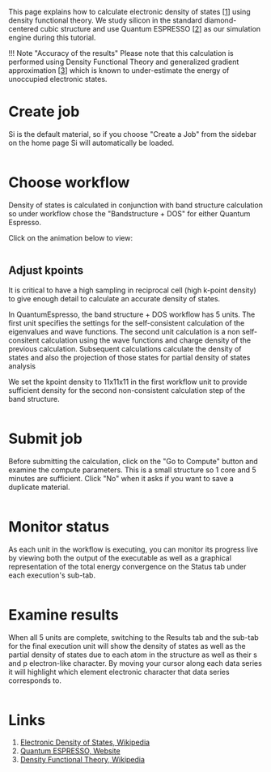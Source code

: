 <!-- by MH -->

This page explains how to calculate electronic density of states [[1](#links)] using density functional theory. We study silicon in the standard diamond-centered cubic structure and use Quantum ESPRESSO [[2](#links)] as our simulation engine during this tutorial.

!!! Note "Accuracy of the results"
    Please note that this calculation is performed using Density Functional Theory and generalized gradient approximation [[3](#links)] which is known to under-estimate the energy of unoccupied electronic states.

# Create job

Si is the default material, so if you choose "Create a Job" from the sidebar on the home page Si will automatically be loaded.

<img data-gifffer="/images/BandStep1.gif" />

# Choose workflow

Density of states is calculated in conjunction with band structure calculation so under workflow chose the "Bandstructure + DOS" for either Quantum Espresso.

Click on the animation below to view:

<img data-gifffer="/images/DOSStep2.gif" />

## Adjust kpoints

It is critical to have a high sampling in reciprocal cell (high k-point density) to give enough detail to calculate an accurate density of states.

In QuantumEspresso, the band structure + DOS workflow has 5 units.  The first unit specifies the settings for the self-consistent calculation of the eigenvalues and wave functions.  The second unit calculation is a non self-consitent calculation using the wave functions and charge density of the previous calculation. Subsequent calculations calculate the density of states and also the projection of those states for partial density of states analysis

We set the kpoint density to 11x11x11 in the first workflow unit to provide sufficient density for the second non-consistent calculation step of the band structure. <!-- TODO: set kpoint grid for the 4rth, non-self-consistent calculation, explain why it is beneficial -->

<img data-gifffer="/images/DOSStep3.gif" />

# Submit job

Before submitting the calculation, click on the "Go to Compute" button and examine the compute parameters.  This is a small structure so 1 core and 5 minutes are sufficient.  Click "No" when it asks if you want to save a duplicate material.

<img data-gifffer="/images/DOSStep4.gif" />

# Monitor status

As each unit in the workflow is executing, you can monitor its progress live by viewing both the output of the executable as well as a graphical representation of the total energy convergence on the Status tab under each execution's sub-tab.

<img data-gifffer="/images/DOSStep5.gif" />

# Examine results

When all 5 units are complete, switching to the Results tab and the sub-tab for the final execution unit will show the density of states as well as the partial density of states due to each atom in the structure as well as their s and p electron-like character.  By moving your cursor along each data series it will highlight which element electronic character that data series corresponds to.

<img data-gifffer="/images/DOSStep6.gif" />

# Links

1. [Electronic Density of States, Wikipedia](https://en.wikipedia.org/wiki/Density_of_states)
2. [Quantum ESPRESSO, Website](http://www.quantum-espresso.org/)
3. [Density Functional Theory, Wikipedia](https://en.wikipedia.org/wiki/Density_functional_theory)
